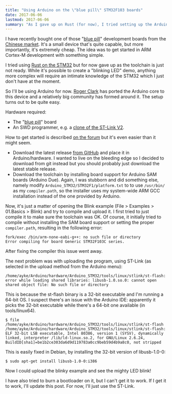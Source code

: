 ```yaml
---
title: "Using Arduino on the \"blue pill\" STM32F103 boards"
date: 2017-06-06
lastmod: 2017-06-06
summary: "As I gave up on Rust (for now), I tried setting up the Arduino environment to work with the \"blue pill\" board. It turns out to be quite easy, although there were a few small issues with the setup. You'll still need a (cheap) SWD programmer, though."
---
```

I have recently bought one of those "[blue pill](http://wiki.stm32duino.com/index.php?title=Blue_Pill)" development boards from the [Chinese market](https://www.aliexpress.com/wholesale?SearchText=stm32+minimum). It's a small device that's quite capable, but more importantly, it's extremely cheap. The idea was to get started in ARM Cortex-M development with something simple.

I tried using [Rust on the STM32](/2017/06/stm32-rust) but for now gave up as the toolchain is just not ready. While it's possible to create a "blinking LED" demo, anything more complex will require an intimate knowledge of the STM32 which I just don't have at the moment.

So I'll be using Arduino for now. [Roger Clark](https://github.com/rogerclarkmelbourne/) has ported the Arduino core to this device and a relatively big community has formed around it. The setup turns out to be quite easy.

Hardware required:

* The "[blue pill](https://www.aliexpress.com/wholesale?SearchText=stm32+minimum)" board
* An SWD programmer, e.g. a [clone of the ST-Link V2](https://www.aliexpress.com/wholesale?SearchText=st-link+v2).

How to get started is described [on the forum](http://www.stm32duino.com/viewtopic.php?f=2&t=873) but it's even easier than it might seem.

* Download the latest release [from GitHub](https://github.com/rogerclarkmelbourne/Arduino_STM32/releases) and place it in Arduino/hardware. I wanted to live on the bleeding edge so I decided to download from git instead but you should probably just download the latest stable release.
* Download the toolchain by installing board support for Arduino SAM boards (Arduino Due). Again, I was stubborn and did something else, namely modify `Arduino_STM32/STM32F1/platform.txt` to to use `/usr/bin/` as my `compiler.path`, so the installer uses my system-wide ARM GCC installation instead of the one provided by Arduino.

Now, it's just a matter of opening the Blink example (File > Examples > 01.Basics > Blink) and try to compile and upload it. I first tried to just compile it to make sure the toolchain was OK. Of course, it initially tried to compile without installing the SAM board support or setting the proper `compiler.path`, resulting in the following error:

    fork/exec /bin/arm-none-eabi-g++: no such file or directory
    Error compiling for board Generic STM32F103C series.

After fixing the compiler this issue went away.

The next problem was with uploading the program, using ST-Link (as selected in the upload method from the Arduino menu):

    /home/ayke/Arduino/hardware/Arduino_STM32/tools/linux/stlink/st-flash: error while loading shared libraries: libusb-1.0.so.0: cannot open shared object file: No such file or directory

This is because the st-flash binary is a 32-bit executable and I'm running a 64-bit OS. I suspect there's an issue with the Arduino IDE: apparently it picks the 32-bit executable while there's a 64-bit one available (in tools/linux64).

    $ file /home/ayke/Arduino/hardware/Arduino_STM32/tools/linux/stlink/st-flash
    /home/ayke/Arduino/hardware/Arduino_STM32/tools/linux/stlink/st-flash: ELF 32-bit LSB executable, Intel 80386, version 1 (SYSV), dynamically linked, interpreter /lib/ld-linux.so.2, for GNU/Linux 2.6.24, BuildID[sha1]=be1b2ce303da6d9d119783a0cc9beb59d4b9a8c0, not stripped

This is easily fixed in Debian, by installing the 32-bit version of libusb-1.0-0:

    $ sudo apt-get install libusb-1.0-0:i386

Now I could upload the blinky example and see the mighty LED blink!

I have also tried to burn a bootloader on it, but I can't get it to work. If I get it to work, I'll update this post. For now, I'll just use the ST-Link.
